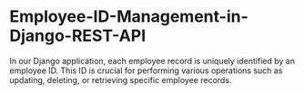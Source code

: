 # Employee-ID-Management-in-Django-REST-API
In our Django application, each employee record is uniquely identified by an employee ID. This ID is crucial for performing various operations such as updating, deleting, or retrieving specific employee records.
